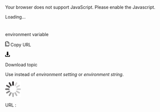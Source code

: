 Your browser does not support JavaScript. Please enable the Javascript.

Loading...

# 

environment variable

![Copy URL](media/environment-variable/Copy.png)
Copy URL

![Download](media/environment-variable/Download.png)

Download topic

Use instead of *environment setting* or *environment string*.

![In progress](media/environment-variable/activity-large.gif)

URL :

